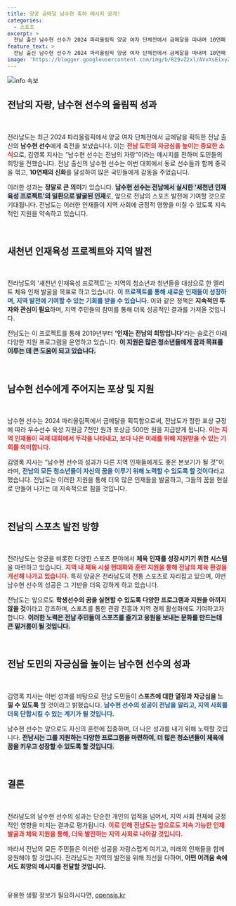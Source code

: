```yaml
---
title: 양궁 금메달 남수현 축하 메시지 공개!
categories:
  - 스포츠
excerpt: >
  전남 출신 남수현 선수가 2024 파리올림픽 양궁 여자 단체전에서 금메달을 따내며 10연패 신화를 이뤘다. 새천년 인재육성 프로젝트의 성과로, 전남도민의 자긍심을 높인 그의 이야기에 주목하자!
feature_text: >
  전남 출신 남수현 선수가 2024 파리올림픽 양궁 여자 단체전에서 금메달을 따내며 10연패 신화를 이뤘다. 새천년 인재육성 프로젝트의 성과로, 전남도민의 자긍심을 높인 그의 이야기에 주목하자!
image: 'https://blogger.googleusercontent.com/img/b/R29vZ2xl/AVvXsEixyZcFfHzMRdzZMjFBmAUKJYCLCGyLL1o632UiGVXcaFdKo_bkvkuCioo0uUKlGfBVcT3P84aROyZIXSBEx3Aw5nCQ3pTgDom1WDC4m8eifvWiAmWEEVb4x6G_l8C0QH225ldMjyaFvpxGEBGNO37VmDTDMHGhJPq73UglMfDca1-0aw/s1600/blogspot.png'
---
```


<p><img src="https://blogger.googleusercontent.com/img/b/R29vZ2xl/AVvXsEixyZcFfHzMRdzZMjFBmAUKJYCLCGyLL1o632UiGVXcaFdKo_bkvkuCioo0uUKlGfBVcT3P84aROyZIXSBEx3Aw5nCQ3pTgDom1WDC4m8eifvWiAmWEEVb4x6G_l8C0QH225ldMjyaFvpxGEBGNO37VmDTDMHGhJPq73UglMfDca1-0aw/s1600/blogspot.png" alt="info 속보" /></p>

<h2 data-ke-size="size26">전남의 자랑, 남수현 선수의 올림픽 성과</h2>

<p data-ke-size="size16">&nbsp;</p>

<p>전라남도는 최근 2024 파리올림픽에서 양궁 여자 단체전에서 금메달을 획득한 전남 출신의 <strong>남수현 선수</strong>에게 축전을 보냈습니다. 이는 <b><span style="color: #ee2323;">전남 도민의 자긍심을 높이는 중요한 소식</span></b>으로, 김영록 지사는 “남수현 선수는 전남의 자랑”이라는 메시지를 전하며 도민들의 희망을 전했습니다. 전남 출신의 남수현 선수는 이번 대회에서 동료 선수들과 함께 중국을 꺾고, <strong>10연패의 신화</strong>를 달성하여 많은 국민들에게 감동을 주었습니다. </p>

<p>이러한 성과는 <strong>정말로 큰 의미</strong>가 있습니다. <b><span style="background-color: #21538527;">남수현 선수는 전남에서 실시한 '새천년 인재육성 프로젝트'의 일환으로 발굴된 인재</span></b>로, 앞으로 전남의 스포츠 발전에 기여할 것으로 기대됩니다. 전남도는 이러한 인재들이 지역 사회에 긍정적 영향을 미칠 수 있도록 지속적인 지원을 약속하고 있습니다.</p>

<p data-ke-size="size16">&nbsp;</p>

<h2 data-ke-size="size26">새천년 인재육성 프로젝트와 지역 발전</h2>

<p data-ke-size="size16">&nbsp;</p>

<p>전라남도의 '새천년 인재육성 프로젝트'는 지역의 청소년과 청년들을 대상으로 한 엘리트 체육 인재 발굴을 목표로 하고 있습니다. <b><span style="color: #1a5490;">이 프로젝트를 통해 새로운 인재들이 성장하며, 지역 발전에 기여할 수 있는 기회를 받을 수 있습니다.</span></b> 이와 같은 정책은 <strong>지속적인 투자와 관심이 필요</strong>하며, 지역 주민들의 참여를 통해 더욱 성공적인 결과를 가져올 것입니다. </p>

<p>전남도는 이 프로젝트를 통해 2019년부터 <strong>'인재는 전남의 희망입니다'</strong>라는 슬로건 아래 다양한 지원 프로그램을 운영하고 있습니다. <b><span style="background-color: #21538527;">이 지원은 많은 청소년들에게 꿈과 목표를 이루는 데 큰 도움이 되고 있습니다.</span></b></p>

<p data-ke-size="size16">&nbsp;</p>

<h2 data-ke-size="size26">남수현 선수에게 주어지는 포상 및 지원</h2>

<p data-ke-size="size16">&nbsp;</p>

<p>남수현 선수는 2024 파리올림픽에서 금메달을 획득함으로써, 전남도가 정한 포상 규정에 따라 우수선수 육성 지원금 7천만 원과 포상금 500만 원을 지급받게 됩니다. <b><span style="color: #ee2323;">이는 지역 인재들이 국제 대회에서 두각을 나타내고, 보다 나은 미래를 위해 지원받을 수 있는 기회를 의미합니다.</span></b> </p>

<p>김영록 지사는 “남수현 선수의 성과가 다른 지역 인재들에게도 좋은 본보기가 될 것”이라며, <b><span style="color: #1a5490;">전남의 모든 청소년들이 자신의 꿈을 이루기 위해 노력할 수 있도록 할 것이다</span></b>라고 했습니다. 전남도는 이러한 지원을 통해 더욱 많은 인재들을 발굴하고, 그들의 꿈을 현실로 만들어 나가는 데 지속적으로 힘쓸 것입니다.</p>

<p data-ke-size="size16">&nbsp;</p>

<h2 data-ke-size="size26">전남의 스포츠 발전 방향</h2>

<p data-ke-size="size16">&nbsp;</p>

<p>전라남도는 양궁을 비롯한 다양한 스포츠 분야에서 <strong>체육 인재를 성장시키기 위한 시스템</strong>을 마련하고 있습니다. <b><span style="color: #ee2323;">지역 내 체육 시설 현대화와 훈련 지원을 통해 전남의 체육 환경을 개선해 나가고 있습니다.</span></b> 특히 양궁은 전라남도의 전통 스포츠로 자리잡고 있으며, 이번 남수현 선수의 성공은 그 기반을 더욱 강하게 하고 있습니다.</p>

<p>전남도는 앞으로도 <strong>학생선수의 꿈을 실현할 수 있도록 다양한 프로그램과 지원을 아끼지 않을 것</strong>이라고 강조하며, 스포츠를 통한 관광 진흥과 지역 경제 활성화에도 기여하고자 합니다. <b><span style="background-color: #21538527;">이러한 노력은 전남 주민들이 스포츠를 즐기고 응원을 보내는 문화를 만드는데 큰 밑거름이 될 것입니다.</span></b></p>

<p data-ke-size="size16">&nbsp;</p>

<h2 data-ke-size="size26">전남 도민의 자긍심을 높이는 남수현 선수의 성과</h2>

<p data-ke-size="size16">&nbsp;</p>

<p>김영록 지사는 이번 성과를 바탕으로 전남 도민들이 <strong>스포츠에 대한 열정과 자긍심을 느낄 수 있도록</strong> 할 것이라고 밝혔습니다. <b><span style="color: #1a5490;">남수현 선수의 성공이 전남을 알리고, 지역 사회를 더욱 단합시킬 수 있는 계기가 될 것입니다.</span></b> </p>

<p>남수현 선수는 앞으로도 자신의 훈련에 집중하며, 더 나은 성과를 내기 위해 노력할 것입니다. <b><span style="background-color: #21538527;">전남시는 그를 지원하는 다양한 프로그램을 마련하여, 더 많은 청소년들이 체육에 꿈을 키우고 성장할 수 있도록 할 것입니다.</span></b> </p>

<p data-ke-size="size16">&nbsp;</p>

<h2 data-ke-size="size26">결론</h2>

<p data-ke-size="size16">&nbsp;</p>

<p>전라남도의 남수현 선수의 성과는 단순한 개인의 업적을 넘어서, 지역 사회 전체에 긍정적인 영향을 미치는 결과로 평가됩니다. <b><span style="color: #ee2323;">이로 인해 전남도는 앞으로도 지속 가능한 인재 발굴과 체육 지원을 통해, 더욱 발전하는 지역 사회로 나아갈 것입니다.</span></b> </p>

<p>따라서 전남의 모든 주민들은 이러한 성공을 자랑스럽게 여기고, 미래의 인재들을 함께 응원해야 할 것입니다. 전라남도는 지역의 발전을 위해 최선을 다하며, <strong>어떤 어려움 속에서도 희망의 메시지를 전달할 것입니다.</strong> </p>

<p data-ke-size="size16">&nbsp;</p>
유용한 생활 정보가 필요하시다면, <a href="https://opensis.kr" rel="dofollow">opensis.kr</a>


